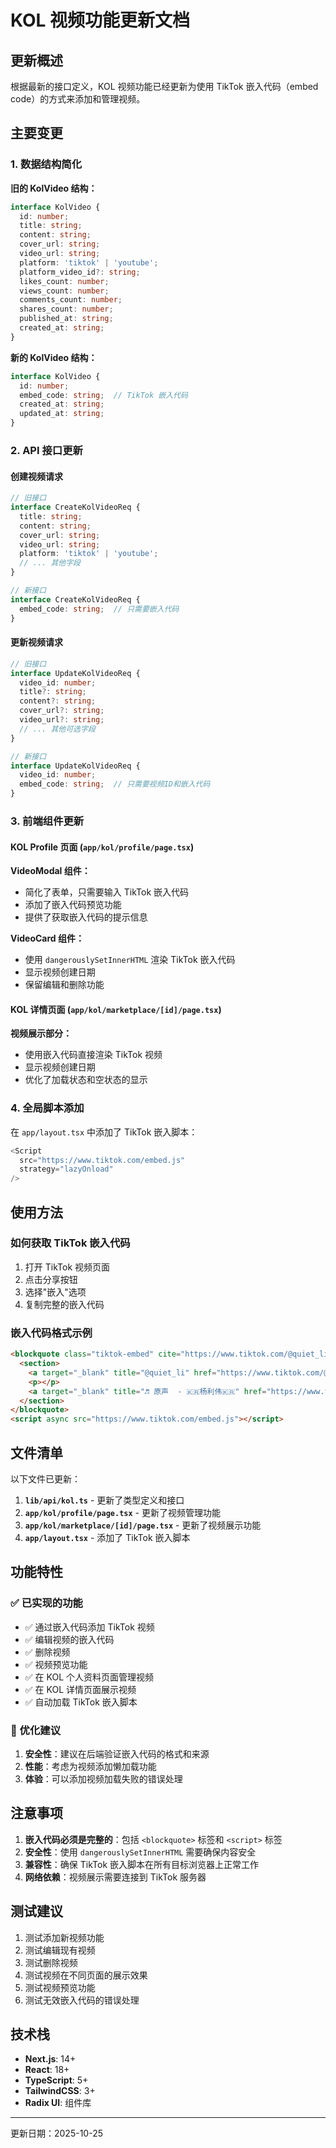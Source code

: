# KOL 视频功能更新文档

## 更新概述

根据最新的接口定义，KOL 视频功能已经更新为使用 TikTok 嵌入代码（embed code）的方式来添加和管理视频。

## 主要变更

### 1. 数据结构简化

**旧的 KolVideo 结构：**
```typescript
interface KolVideo {
  id: number;
  title: string;
  content: string;
  cover_url: string;
  video_url: string;
  platform: 'tiktok' | 'youtube';
  platform_video_id?: string;
  likes_count: number;
  views_count: number;
  comments_count: number;
  shares_count: number;
  published_at: string;
  created_at: string;
}
```

**新的 KolVideo 结构：**
```typescript
interface KolVideo {
  id: number;
  embed_code: string;  // TikTok 嵌入代码
  created_at: string;
  updated_at: string;
}
```

### 2. API 接口更新

#### 创建视频请求
```typescript
// 旧接口
interface CreateKolVideoReq {
  title: string;
  content: string;
  cover_url: string;
  video_url: string;
  platform: 'tiktok' | 'youtube';
  // ... 其他字段
}

// 新接口
interface CreateKolVideoReq {
  embed_code: string;  // 只需要嵌入代码
}
```

#### 更新视频请求
```typescript
// 旧接口
interface UpdateKolVideoReq {
  video_id: number;
  title?: string;
  content?: string;
  cover_url?: string;
  video_url?: string;
  // ... 其他可选字段
}

// 新接口
interface UpdateKolVideoReq {
  video_id: number;
  embed_code: string;  // 只需要视频ID和嵌入代码
}
```

### 3. 前端组件更新

#### KOL Profile 页面 (`app/kol/profile/page.tsx`)

**VideoModal 组件：**
- 简化了表单，只需要输入 TikTok 嵌入代码
- 添加了嵌入代码预览功能
- 提供了获取嵌入代码的提示信息

**VideoCard 组件：**
- 使用 `dangerouslySetInnerHTML` 渲染 TikTok 嵌入代码
- 显示视频创建日期
- 保留编辑和删除功能

#### KOL 详情页面 (`app/kol/marketplace/[id]/page.tsx`)

**视频展示部分：**
- 使用嵌入代码直接渲染 TikTok 视频
- 显示视频创建日期
- 优化了加载状态和空状态的显示

### 4. 全局脚本添加

在 `app/layout.tsx` 中添加了 TikTok 嵌入脚本：
```typescript
<Script 
  src="https://www.tiktok.com/embed.js" 
  strategy="lazyOnload"
/>
```

## 使用方法

### 如何获取 TikTok 嵌入代码

1. 打开 TikTok 视频页面
2. 点击分享按钮
3. 选择"嵌入"选项
4. 复制完整的嵌入代码

### 嵌入代码格式示例

```html
<blockquote class="tiktok-embed" cite="https://www.tiktok.com/@quiet_li/video/7543042661066788103" data-video-id="7543042661066788103" style="max-width: 605px;min-width: 325px;">
  <section>
    <a target="_blank" title="@quiet_li" href="https://www.tiktok.com/@quiet_li?refer=embed">@quiet_li</a>
    <p></p>
    <a target="_blank" title="♬ 原声  - 🇰🇷杨利伟🇰🇷" href="https://www.tiktok.com/music/原声-🇰🇷杨利伟🇰🇷-7543042705400548097?refer=embed">♬ 原声  - 🇰🇷杨利伟🇰🇷</a>
  </section>
</blockquote>
<script async src="https://www.tiktok.com/embed.js"></script>
```

## 文件清单

以下文件已更新：

1. **`lib/api/kol.ts`** - 更新了类型定义和接口
2. **`app/kol/profile/page.tsx`** - 更新了视频管理功能
3. **`app/kol/marketplace/[id]/page.tsx`** - 更新了视频展示功能
4. **`app/layout.tsx`** - 添加了 TikTok 嵌入脚本

## 功能特性

### ✅ 已实现的功能

- ✅ 通过嵌入代码添加 TikTok 视频
- ✅ 编辑视频的嵌入代码
- ✅ 删除视频
- ✅ 视频预览功能
- ✅ 在 KOL 个人资料页面管理视频
- ✅ 在 KOL 详情页面展示视频
- ✅ 自动加载 TikTok 嵌入脚本

### 🎯 优化建议

1. **安全性**：建议在后端验证嵌入代码的格式和来源
2. **性能**：考虑为视频添加懒加载功能
3. **体验**：可以添加视频加载失败的错误处理

## 注意事项

1. **嵌入代码必须是完整的**：包括 `<blockquote>` 标签和 `<script>` 标签
2. **安全性**：使用 `dangerouslySetInnerHTML` 需要确保内容安全
3. **兼容性**：确保 TikTok 嵌入脚本在所有目标浏览器上正常工作
4. **网络依赖**：视频展示需要连接到 TikTok 服务器

## 测试建议

1. 测试添加新视频功能
2. 测试编辑现有视频
3. 测试删除视频
4. 测试视频在不同页面的展示效果
5. 测试视频预览功能
6. 测试无效嵌入代码的错误处理

## 技术栈

- **Next.js**: 14+
- **React**: 18+
- **TypeScript**: 5+
- **TailwindCSS**: 3+
- **Radix UI**: 组件库

---

更新日期：2025-10-25

